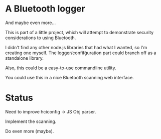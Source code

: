 A Bluetooth logger
========

And maybe even more...

This is part of a little project, which will attempt to demonstrate security considerations
to using Bluetooth.

I didn't find any other node.js libraries that had what I wanted, so I'm creating one myself.
The logger/confifǵuration part could branch off as a standalone library.

Also, this could be a easy-to-use commandline utility.

You could use this in a nice Bluetooth scanning web interface.

Status
========

Need to improve hciconfig -> JS Obj parser.

Implement the scanning.

Do even more (maybe).
